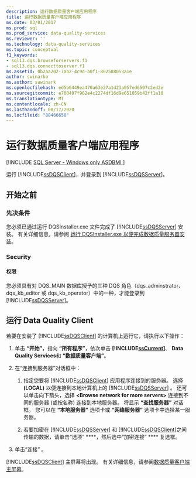 ```yaml
---
description: 运行数据质量客户端应用程序
title: 运行数据质量客户端应用程序
ms.date: 03/01/2017
ms.prod: sql
ms.prod_service: data-quality-services
ms.reviewer: ''
ms.technology: data-quality-services
ms.topic: conceptual
f1_keywords:
- sql13.dqs.browseforservers.f1
- sql13.dqs.connecttoserver.f1
ms.assetid: 0b2aa202-7ab2-4c9d-b0f1-802588053a1e
author: swinarko
ms.author: sawinark
ms.openlocfilehash: ed5b6449ea470a63e27a1d23a057ed6507c2ed2e
ms.sourcegitcommit: e700497f962e4c2274df16d9e651059b42ff1a10
ms.translationtype: MT
ms.contentlocale: zh-CN
ms.lasthandoff: 08/17/2020
ms.locfileid: "88466650"
---
```

# <a name="run-the-data-quality-client-application"></a>运行数据质量客户端应用程序

[!INCLUDE [SQL Server - Windows only ASDBMI  ](../includes/applies-to-version/sqlserver.md)]

  运行 [!INCLUDE[ssDQSClient](../includes/ssdqsclient-md.md)]，并登录到 [!INCLUDE[ssDQSServer](../includes/ssdqsserver-md.md)]。  
  
##  <a name="before-you-begin"></a><a name="BeforeYouBegin"></a> 开始之前  
  
###  <a name="prerequisites"></a><a name="Prerequisites"></a>先决条件  
 您必须已通过运行 DQSInstaller.exe 文件完成了 [!INCLUDE[ssDQSServer](../includes/ssdqsserver-md.md)] 安装。 有关详细信息，请参阅 [运行 DQSInstaller.exe 以便完成数据质量服务器安装](../data-quality-services/install-windows/run-dqsinstaller-exe-to-complete-data-quality-server-installation.md)。  
  
###  <a name="security"></a><a name="Security"></a> Security  
  
####  <a name="permissions"></a><a name="Permissions"></a> 权限  
 您必须具有对 DQS_MAIN 数据库授予的三种 DQS 角色（dqs_adminstrator、dqs_kb_editor 或 dqs_kb_operator）中的一种，才能登录到 [!INCLUDE[ssDQSServer](../includes/ssdqsserver-md.md)]。  
  
##  <a name="run-data-quality-client"></a><a name="Run"></a> 运行 Data Quality Client  
 若要在安装了 [!INCLUDE[ssDQSClient](../includes/ssdqsclient-md.md)] 的计算机上运行它，请执行以下操作：  
  
1.  单击 **“开始”**，指向 **“所有程序”**，依次单击 **[!INCLUDE[ssCurrent](../includes/sscurrent-md.md)]**、 **Data Quality Services**和 **“数据质量客户端”**。  
  
2.  在“连接到服务器”对话框中：  
  
    1.  指定您要将 [!INCLUDE[ssDQSClient](../includes/ssdqsclient-md.md)] 应用程序连接到的服务器。 选择 **(LOCAL)** 以便连接到本地计算机上的 [!INCLUDE[ssDQSServer](../includes/ssdqsserver-md.md)] 。 还可以单击向下箭头，选择 **\<Browse network for more servers>** 连接到不同的服务器 (或按名称) 连接到本地服务器。 将显示 **“查找服务器”** 对话框。 您可以在 **“本地服务器”** 选项卡或 **“网络服务器”** 选项卡中选择某一服务器。  
  
    2.  若要加密在 [!INCLUDE[ssDQSServer](../includes/ssdqsserver-md.md)] 和 [!INCLUDE[ssDQSClient](../includes/ssdqsclient-md.md)]之间传输的数据，请单击“选项” ****，然后选中“加密连接” **** 复选框。  
  
3.  单击“连接”  。  
  
 [!INCLUDE[ssDQSClient](../includes/ssdqsclient-md.md)] 主屏幕将出现。 有关详细信息，请参阅[数据质量客户端主屏幕](../data-quality-services/data-quality-client-home-screen.md)。  
  
  
